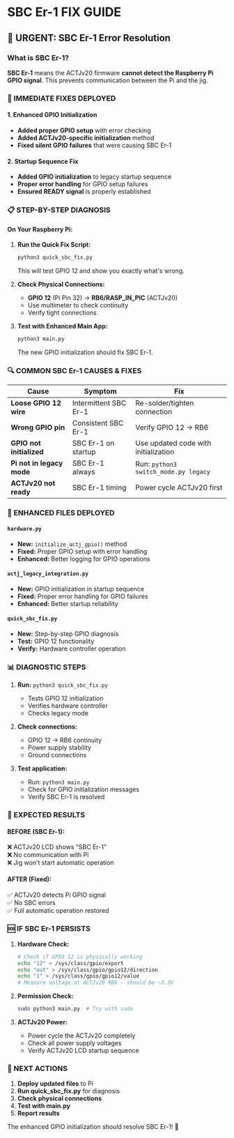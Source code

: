 # SBC Er-1 FIX GUIDE

## 🚨 URGENT: SBC Er-1 Error Resolution

### What is SBC Er-1?
**SBC Er-1** means the ACTJv20 firmware **cannot detect the Raspberry Pi GPIO signal**. This prevents communication between the Pi and the jig.

### 🔧 IMMEDIATE FIXES DEPLOYED

#### 1. Enhanced GPIO Initialization
- **Added proper GPIO setup** with error checking
- **Added ACTJv20-specific initialization** method
- **Fixed silent GPIO failures** that were causing SBC Er-1

#### 2. Startup Sequence Fix
- **Added GPIO initialization** to legacy startup sequence
- **Proper error handling** for GPIO setup failures
- **Ensured READY signal** is properly established

### 📋 STEP-BY-STEP DIAGNOSIS

#### On Your Raspberry Pi:

1. **Run the Quick Fix Script:**
   ```bash
   python3 quick_sbc_fix.py
   ```
   This will test GPIO 12 and show you exactly what's wrong.

2. **Check Physical Connections:**
   - **GPIO 12** (Pi Pin 32) → **RB6/RASP_IN_PIC** (ACTJv20)
   - Use multimeter to check continuity
   - Verify tight connections

3. **Test with Enhanced Main App:**
   ```bash
   python3 main.py
   ```
   The new GPIO initialization should fix SBC Er-1.

### 🔍 COMMON SBC Er-1 CAUSES & FIXES

| Cause | Symptom | Fix |
|-------|---------|-----|
| **Loose GPIO 12 wire** | Intermittent SBC Er-1 | Re-solder/tighten connection |
| **Wrong GPIO pin** | Consistent SBC Er-1 | Verify GPIO 12 → RB6 |
| **GPIO not initialized** | SBC Er-1 on startup | Use updated code with initialization |
| **Pi not in legacy mode** | SBC Er-1 always | Run: `python3 switch_mode.py legacy` |
| **ACTJv20 not ready** | SBC Er-1 timing | Power cycle ACTJv20 first |

### 🚀 ENHANCED FILES DEPLOYED

#### `hardware.py` 
- **New:** `initialize_actj_gpio()` method
- **Fixed:** Proper GPIO setup with error handling
- **Enhanced:** Better logging for GPIO operations

#### `actj_legacy_integration.py`
- **New:** GPIO initialization in startup sequence
- **Fixed:** Proper error handling for GPIO failures
- **Enhanced:** Better startup reliability

#### `quick_sbc_fix.py`
- **New:** Step-by-step GPIO diagnosis
- **Test:** GPIO 12 functionality
- **Verify:** Hardware controller operation

### 📊 DIAGNOSTIC STEPS

1. **Run:** `python3 quick_sbc_fix.py`
   - Tests GPIO 12 initialization
   - Verifies hardware controller
   - Checks legacy mode

2. **Check connections:**
   - GPIO 12 → RB6 continuity
   - Power supply stability
   - Ground connections

3. **Test application:**
   - Run: `python3 main.py`
   - Check for GPIO initialization messages
   - Verify SBC Er-1 is resolved

### 🎯 EXPECTED RESULTS

#### BEFORE (SBC Er-1):
❌ ACTJv20 LCD shows "SBC Er-1"  
❌ No communication with Pi  
❌ Jig won't start automatic operation

#### AFTER (Fixed):
✅ ACTJv20 detects Pi GPIO signal  
✅ No SBC errors  
✅ Full automatic operation restored

### 🆘 IF SBC Er-1 PERSISTS

1. **Hardware Check:**
   ```bash
   # Check if GPIO 12 is physically working
   echo "12" > /sys/class/gpio/export
   echo "out" > /sys/class/gpio/gpio12/direction
   echo "1" > /sys/class/gpio/gpio12/value
   # Measure voltage at ACTJv20 RB6 - should be ~3.3V
   ```

2. **Permission Check:**
   ```bash
   sudo python3 main.py  # Try with sudo
   ```

3. **ACTJv20 Power:**
   - Power cycle the ACTJv20 completely
   - Check all power supply voltages
   - Verify ACTJv20 LCD startup sequence

### 🔧 NEXT ACTIONS

1. **Deploy updated files** to Pi
2. **Run quick_sbc_fix.py** for diagnosis
3. **Check physical connections**
4. **Test with main.py**
5. **Report results**

The enhanced GPIO initialization should resolve SBC Er-1! 🎉